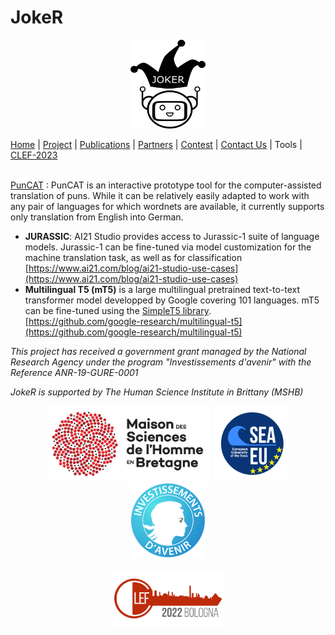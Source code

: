 # JokeR
<p align="center">
  <img src="../img/Joker.png" width="120" height="142">
</p>

 [Home](index) | [Project](project) | [Publications](publications) | [Partners](partners) | [Contest](contest) | [Contact Us](contact) | Tools | [CLEF-2023](https://www.joker-project.com/clef-2023/)
<br>

<br> [PunCAT](https://github.com/OFAI/PunCAT) : PunCAT is an interactive prototype tool for the computer-assisted translation of puns. While it can be relatively easily adapted to work with any pair of languages for which wordnets are available, it currently supports only translation from English into German.

* **JURASSIC**: AI21 Studio provides access to Jurassic-1 suite of language models. Jurassic-1 can be fine-tuned via model customization for the machine translation task, as well as for classification [https://www.ai21.com/blog/ai21-studio-use-cases](https://www.ai21.com/blog/ai21-studio-use-cases)
* **Multilingual T5 (mT5)**  is a large multilingual pretrained text-to-text transformer model developped by Google covering 101 languages. mT5 can be fine-tuned using the [SimpleT5 library](https://github.com/Shivanandroy/simpleT5/). [https://github.com/google-research/multilingual-t5](https://github.com/google-research/multilingual-t5)

<p>
<em>This project has received a government grant managed by the National Research Agency under the program "Investissements d'avenir" with the Reference ANR-19-GURE-0001</em>
</p>
<p>
<em>JokeR is supported by The Human Science Institute in Brittany (MSHB)</em>
</p>
<div align="center">
  <a href="https://www.mshb.fr"><img src="../img/MSHB.jpg" height="120"></a>
  <a href="https://sea-eu.org/?lang=fr"><img src="../img/SEA-EU.png" height="120"></a>
  <a href="https://www.gouvernement.fr/le-programme-d-investissements-d-avenir"><img src="../img/Investissement avenir.jpeg" height="120"></a>
</div>
<br />
<div align="center">
  <a href="https://clef2022.clef-initiative.eu/index.php"><img src="../img/CLEF2022.png" height="90"></a> 
</div>
